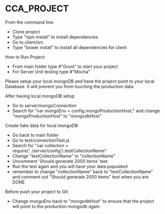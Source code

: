 # CCA_PROJECT
From the command line:
- Clone project
- Type "npm install" to install dependencies
- Go to client/src
- Type "bower install" to install all dependencies for client

How to Run Project:
- From main folder type #"Grunt" to start your project
- For Server Unit testing type #"Mocha"

Please setup your local mongoDB and have the project point to your local Database. It will prevent you from touching the production data

After having local mongoDB setup
- Go to server/mongoConnection
- Search for "var mongoEnv = config.mongoProductionHost;" and change "mongoProductionHost" to "mongodbHost"

Create fake data for local mongoDB
- Go back to main folder
- Go to test/connectionTest.js
- Search for "var collection = require('../server/config').testCollectionName"
- Change "testCollectionName" to "collectionName"
- Uncomment 'Should generate 2000 items' test
- Run the test again and you will have your data populated
- remember to change "collectionName" back to "testCollectionName" and comment out "Should generate 2000 items" test when you are DONE 

Before push your project to Git:
- Change mongoEnv back to "mongodbHost" to ensure that the project will point to the production mongodb again.
